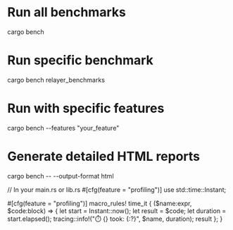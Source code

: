 # Run all benchmarks

cargo bench

# Run specific benchmark

cargo bench relayer_benchmarks

# Run with specific features

cargo bench --features "your_feature"

# Generate detailed HTML reports

cargo bench -- --output-format html

// In your main.rs or lib.rs #[cfg(feature = "profiling")]
use std::time::Instant;

#[cfg(feature = "profiling")]
macro_rules! time_it {
($name:expr, $code:block) => {
let start = Instant::now();
let result = $code;
let duration = start.elapsed();
tracing::info!("⏱️ {} took: {:?}", $name, duration);
result
};
}
